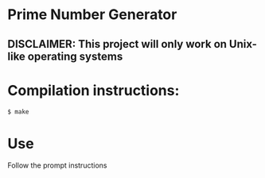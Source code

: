 # Prime Number Generator 
## DISCLAIMER: This project will only work on Unix-like operating systems

# Compilation instructions:

```bash
$ make
```

# Use

Follow the prompt instructions
